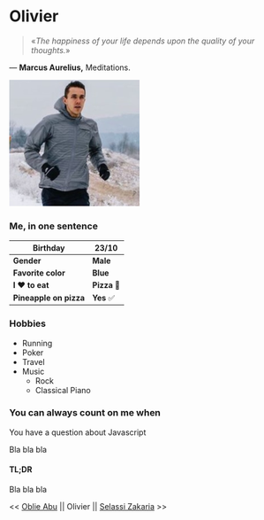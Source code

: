 <h1>Olivier</h1>

> «*The happiness of your life depends upon the quality of your thoughts.*»

― **Marcus Aurelius,** Meditations.

![Photo](assets/photo.png)

### Me, in one sentence

| **Birthday**           | 23/10     |
| ---------------------- | ---- |
| **Gender**             | **Male** |
| **Favorite color**     | **Blue** |
| **I ❤️ to eat**      | **Pizza** 🍕|
| **Pineapple on pizza** | **Yes** ✅  |

### Hobbies

<ul> 
    <li>Running</li>
    <li>Poker</li>
    <li>Travel</li>
    <li> Music
        <ul>
    		<li>Rock</li>
    		<li>Classical Piano</li>
    	</ul>
    </li>
</ul>

### You can always count on me when 

You have a question about Javascript 

Bla bla bla

#### TL;DR

Bla bla bla

<< [Oblie Abu](https) || Olivier || [Selassi Zakaria](https://deceulaeradrien.github.io/challenge-markdown/) >>




